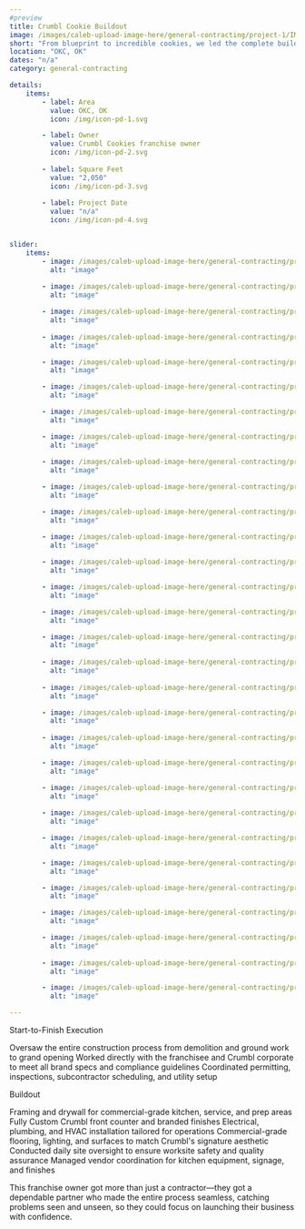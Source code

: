 ```yaml
---
#preview
title: Crumbl Cookie Buildout
image: /images/caleb-upload-image-here/general-contracting/project-1/IMG_0076.jpeg
short: "From blueprint to incredible cookies, we led the complete build out effort for this Crumbl Cookie location. Our team managed every phase—from permitting and interior framing to final inspections—ensuring brand standards, quality craftsmanship, and launch."
location: "OKC, OK"
dates: "n/a"
category: general-contracting

details:
    items:
        - label: Area
          value: OKC, OK
          icon: /img/icon-pd-1.svg

        - label: Owner
          value: Crumbl Cookies franchise owner
          icon: /img/icon-pd-2.svg
        
        - label: Square Feet
          value: "2,050"
          icon: /img/icon-pd-3.svg
        
        - label: Project Date
          value: "n/a"
          icon: /img/icon-pd-4.svg


slider: 
    items:
        - image: /images/caleb-upload-image-here/general-contracting/project-1/IMG_0076.jpeg
          alt: "image"
          
        - image: /images/caleb-upload-image-here/general-contracting/project-1/IMG_1678.jpeg
          alt: "image"

        - image: /images/caleb-upload-image-here/general-contracting/project-1/IMG_1645.jpeg
          alt: "image"
        
        - image: /images/caleb-upload-image-here/general-contracting/project-1/IMG_1534.jpeg
          alt: "image"

        - image: /images/caleb-upload-image-here/general-contracting/project-1/IMG_1103.jpeg
          alt: "image"

        - image: /images/caleb-upload-image-here/general-contracting/project-1/IMG_0432.jpeg
          alt: "image"

        - image: /images/caleb-upload-image-here/general-contracting/project-1/IMG_2610.jpeg
          alt: "image"

        - image: /images/caleb-upload-image-here/general-contracting/project-1/IMG_2580.jpeg
          alt: "image"
        
        - image: /images/caleb-upload-image-here/general-contracting/project-1/IMG_2573.jpeg
          alt: "image"

        - image: /images/caleb-upload-image-here/general-contracting/project-1/IMG_2567.jpeg
          alt: "image"

        - image: /images/caleb-upload-image-here/general-contracting/project-1/IMG_2558.jpeg
          alt: "image"

        - image: /images/caleb-upload-image-here/general-contracting/project-1/IMG_2553.jpeg
          alt: "image"
        
        - image: /images/caleb-upload-image-here/general-contracting/project-1/IMG_2525.jpeg
          alt: "image"

        - image: /images/caleb-upload-image-here/general-contracting/project-1/IMG_2489.jpeg
          alt: "image"

        - image: /images/caleb-upload-image-here/general-contracting/project-1/IMG_2488.jpeg
          alt: "image"

        - image: /images/caleb-upload-image-here/general-contracting/project-1/IMG_2461.jpeg
          alt: "image"
        
        - image: /images/caleb-upload-image-here/general-contracting/project-1/IMG_2456.jpeg
          alt: "image"
          
        - image: /images/caleb-upload-image-here/general-contracting/project-1/IMG_2046.jpeg
          alt: "image"

        - image: /images/caleb-upload-image-here/general-contracting/project-1/IMG_0182.jpeg
          alt: "image"
        
        - image: /images/caleb-upload-image-here/general-contracting/project-1/IMG_0121.jpeg
          alt: "image"

        - image: /images/caleb-upload-image-here/general-contracting/project-1/IMG_8932.jpeg
          alt: "image"

        - image: /images/caleb-upload-image-here/general-contracting/project-1/IMG_8892.jpeg
          alt: "image"
        
        - image: /images/caleb-upload-image-here/general-contracting/project-1/img_5803.jpeg
          alt: "image"

        - image: /images/caleb-upload-image-here/general-contracting/project-1/img_5786.jpeg
          alt: "image"

        - image: /images/caleb-upload-image-here/general-contracting/project-1/img_5777.jpeg
          alt: "image"

        - image: /images/caleb-upload-image-here/general-contracting/project-1/img_4546.jpeg
          alt: "image"

        - image: /images/caleb-upload-image-here/general-contracting/project-1/IMG_4296.jpeg
          alt: "image"

        - image: /images/caleb-upload-image-here/general-contracting/project-1/IMG_4287.jpeg
          alt: "image"
        
        - image: /images/caleb-upload-image-here/general-contracting/project-1/IMG_2632.jpeg
          alt: "image"

        - image: /images/caleb-upload-image-here/general-contracting/project-1/IMG_2615.jpeg
          alt: "image"

---
```


Start-to-Finish Execution

Oversaw the entire construction process from demolition and ground work to grand opening
Worked directly with the franchisee and Crumbl corporate to meet all brand specs and compliance guidelines
Coordinated permitting, inspections, subcontractor scheduling, and utility setup

Buildout

Framing and drywall for commercial-grade kitchen, service, and prep areas
Fully Custom Crumbl front counter and branded finishes
Electrical, plumbing, and HVAC installation tailored for operations
Commercial-grade flooring, lighting, and surfaces to match Crumbl's signature aesthetic
Conducted daily site oversight to ensure worksite safety and quality assurance
Managed vendor coordination for kitchen equipment, signage, and finishes

This franchise owner got more than just a contractor—they got a dependable partner who made the entire process seamless, catching problems seen and unseen, so they could focus on launching their business with confidence. 